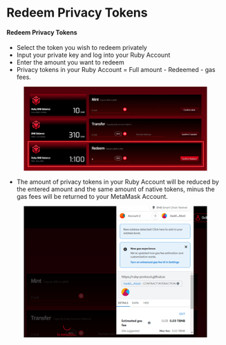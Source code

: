 # Redeem Privacy Tokens

#### **Redeem** Privacy Tokens <a href="#redeem-privacy-tokens" id="redeem-privacy-tokens"></a>

* Select the token you wish to redeem privately
* Input your private key and log into your Ruby Account
* Enter the amount you want to redeem
* Privacy tokens in your Ruby Account = Full amount - Redeemed - gas fees.

<figure><img src="../.gitbook/assets/image.png" alt=""><figcaption></figcaption></figure>

* The amount of privacy tokens in your Ruby Account will be reduced by the entered amount and the same amount of native tokens, minus the gas fees will be returned to your MetaMask Account.

<figure><img src="../.gitbook/assets/image (6).png" alt=""><figcaption></figcaption></figure>
